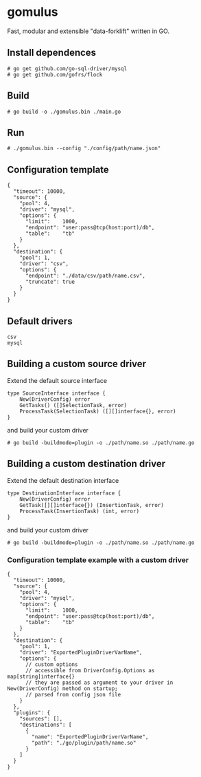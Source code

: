 # gomulus

Fast, modular and extensible "data-forklift" written in GO.

## Install dependences

    # go get github.com/go-sql-driver/mysql
    # go get github.com/gofrs/flock

## Build

    # go build -o ./gomulus.bin ./main.go

## Run

    # ./gomulus.bin --config "./config/path/name.json"

## Configuration template

    {
      "timeout": 10000,
      "source": {
        "pool": 4,
        "driver": "mysql",
        "options": {
          "limit":    1000,
          "endpoint": "user:pass@tcp(host:port)/db",
          "table":    "tb"
        }
      },
      "destination": {
        "pool": 1,
        "driver": "csv",
        "options": {
          "endpoint": "./data/csv/path/name.csv",
          "truncate": true
        }
      }
    }
    
## Default drivers

    csv
    mysql

## Building a custom source driver

Extend the default source interface

    type SourceInterface interface {
        New(DriverConfig) error
        GetTasks() ([]SelectionTask, error)
        ProcessTask(SelectionTask) ([][]interface{}, error)
    }
    
and build your custom driver
    
    # go build -buildmode=plugin -o ./path/name.so ./path/name.go
    
## Building a custom destination driver

Extend the default destination interface

    type DestinationInterface interface {
        New(DriverConfig) error
        GetTask([][]interface{}) (InsertionTask, error)
        ProcessTask(InsertionTask) (int, error)
    }
    
and build your custom driver
    
    # go build -buildmode=plugin -o ./path/name.so ./path/name.go
    
### Configuration template example with a custom driver

    {
      "timeout": 10000,
      "source": {
        "pool": 4,
        "driver": "mysql",
        "options": {
          "limit":    1000,
          "endpoint": "user:pass@tcp(host:port)/db",
          "table":    "tb"
        }
      },
      "destination": {
        "pool": 1,
        "driver": "ExportedPluginDriverVarName",
        "options": {
          // custom options
          // accessible from DriverConfig.Options as map[string]interface{}
          // they are passed as argument to your driver in New(DriverConfig) method on startup;
          // parsed from config json file
        }
      },
      "plugins": {
        "sources": [],
        "destinations": [
          {
            "name": "ExportedPluginDriverVarName",
            "path": "./go/plugin/path/name.so"
          }
        ]
      }
    }